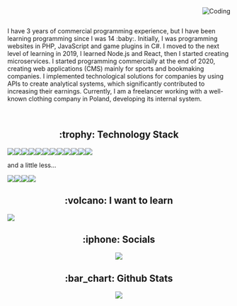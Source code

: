 <img align="right" alt="Coding" src="https://i.imgur.com/BKj1uQR.jpeg" />
<p>&nbsp;</p>

<p>I have 3 years of commercial programming experience, but I have been learning programming since I was 14 :baby:. Initially, I was programming websites in PHP, JavaScript and game plugins in C#. I moved to the next level of learning in 2019, I learned Node.js and React, then I started creating microservices. I started programming commercially at the end of 2020, creating web applications (CMS) mainly for sports and bookmaking companies. I implemented technological solutions for companies by using APIs to create analytical systems, which significantly contributed to increasing their earnings. Currently, I am a freelancer working with a well-known clothing company in Poland, developing its internal system.</p>

<p>&nbsp;</p>

<h2 align="center">:trophy: Technology Stack</h2>
<p><img src="https://img.shields.io/badge/TypeScript-007ACC?style=for-the-badge&logo=typescript&logoColor=white" /><img src="https://img.shields.io/badge/Node%20js-339933?style=for-the-badge&logo=nodedotjs&logoColor=white" /><img src="https://img.shields.io/badge/Express%20js-000000?style=for-the-badge&logo=express&logoColor=white" /><img src="https://img.shields.io/badge/JavaScript-323330?style=for-the-badge&logo=javascript&logoColor=F7DF1E" /><img src="https://img.shields.io/badge/React-20232A?style=for-the-badge&logo=react&logoColor=61DAFB" /><img src="https://img.shields.io/badge/next%20js-000000?style=for-the-badge&logo=nextdotjs&logoColor=white" /><img src="https://img.shields.io/badge/MySQL-005C84?style=for-the-badge&logo=mysql&logoColor=white" /><img src="https://img.shields.io/badge/redis-%23DD0031.svg?&style=for-the-badge&logo=redis&logoColor=white" /><img src="https://img.shields.io/badge/Linux-FCC624?style=for-the-badge&logo=linux&logoColor=black" /><img src="https://img.shields.io/badge/GitHub-100000?style=for-the-badge&logo=github&logoColor=white" /><img src="https://img.shields.io/badge/GitLab-330F63?style=for-the-badge&logo=gitlab&logoColor=white" /><img src="https://img.shields.io/badge/Docker-2CA5E0?style=for-the-badge&logo=docker&logoColor=white" /></p>

and a little less...

<p><img src="https://img.shields.io/badge/PHP-777BB4?style=for-the-badge&logo=php&logoColor=white" /><img src="https://img.shields.io/badge/Laravel-FF2D20?style=for-the-badge&logo=laravel&logoColor=white" /><img src="https://img.shields.io/badge/Vue%20js-35495E?style=for-the-badge&logo=vuedotjs&logoColor=4FC08D" /><img src="https://img.shields.io/badge/C%23-239120?style=for-the-badge&logo=csharp&logoColor=white" /></p>

<h2 align="center">:volcano: I want to learn</h2>

<p><img src="https://img.shields.io/badge/React_Native-20232A?style=for-the-badge&logo=react&logoColor=61DAFB" /></p>

<h2 align="center">:iphone: Socials</h2>

<p align="center"><a href="https://www.linkedin.com/in/damian-jo%C5%84ca-a920a9247/"><img src="https://img.shields.io/badge/LinkedIn-0077B5?style=for-the-badge&logo=linkedin&logoColor=white" /></a></p>

<h2 align="center">:bar_chart: Github Stats</h2>
<p align="center">

<img src="https://github-readme-streak-stats.herokuapp.com?user=Arrowkuu&theme=shadow-purple&hide_border=true&type=png" />

</p>
